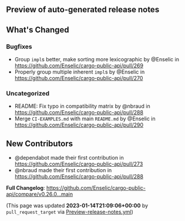 ## Preview of auto-generated release notes
<!-- Release notes generated using configuration in .github/release.yml at main -->

## What's Changed
### Bugfixes
* Group `impl`s better, make sorting more lexicographic by @Enselic in https://github.com/Enselic/cargo-public-api/pull/269
* Properly group multiple inherent `impl`s by @Enselic in https://github.com/Enselic/cargo-public-api/pull/270
### Uncategorized
* README: Fix typo in compatibility matrix by @nbraud in https://github.com/Enselic/cargo-public-api/pull/288
* Merge `CI-EXAMPLES.md` with main `README.md` by @Enselic in https://github.com/Enselic/cargo-public-api/pull/290

## New Contributors
* @dependabot made their first contribution in https://github.com/Enselic/cargo-public-api/pull/273
* @nbraud made their first contribution in https://github.com/Enselic/cargo-public-api/pull/288

**Full Changelog**: https://github.com/Enselic/cargo-public-api/compare/v0.26.0...main


(This page was updated **2023-01-14T21:09:06+00:00** by `pull_request_target` via [Preview-release-notes.yml](https://github.com/Enselic/cargo-public-api/actions/runs/3920301014))
